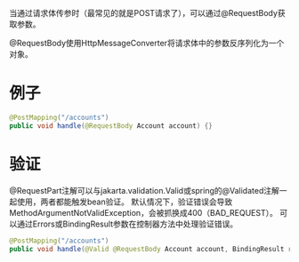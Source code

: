 
当通过请求体传参时（最常见的就是POST请求了），可以通过@RequestBody获取参数。

@RequestBody使用HttpMessageConverter将请求体中的参数反序列化为一个对象。

# 例子

```java
@PostMapping("/accounts") 
public void handle(@RequestBody Account account) {}
```

# 验证

@RequestPart注解可以与jakarta.validation.Valid或spring的@Validated注解一起使用，两者都能触发bean验证。
默认情况下，验证错误会导致MethodArgumentNotValidException，会被抓换成400（BAD_REQUEST）。
可以通过Errors或BindingResult参数在控制器方法中处理验证错误。
```java
@PostMapping("/accounts") 
public void handle(@Valid @RequestBody Account account, BindingResult result) {}
```